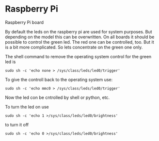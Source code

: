 # Raspberry Pi
Raspberry Pi board

By default the leds on the raspberry pi are used for system purposes. But depending on the model this can be overwritten. On all boards it should be possible to control the green led. The red one can be controlled, too. But it is a bit more complicated.
So lets concentrate on the green one only.

The shell command to remove the operating system control for the green led is

```
sudo sh -c 'echo none > /sys/class/leds/led0/trigger'
```

To give the controll back to the operating system use:

```
sudo sh -c 'echo mmc0 > /sys/class/leds/led0/trigger'
```

Now the led con be cntrolled by shell or python, etc.

To turn the led on use 

```
sudo sh -c 'echo 1 >/sys/class/leds/led0/brightness'
```

to turn it off

```
sudo sh -c 'echo 0 >/sys/class/leds/led0/brightness'
```

